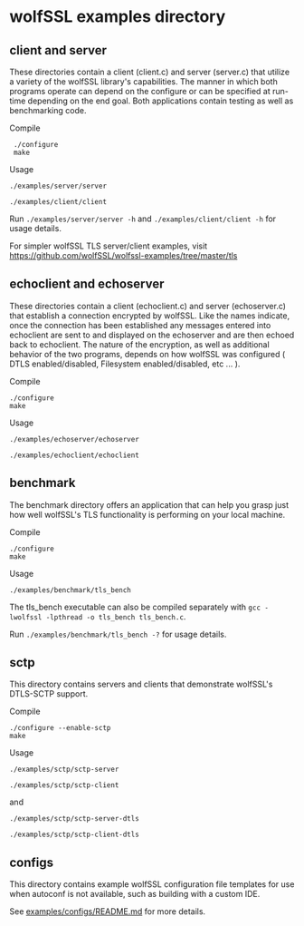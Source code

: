 # wolfSSL examples directory
## client and server

 These directories contain a client (client.c) and server (server.c) that utilize a variety of the wolfSSL library's capabilities. The manner in which both programs operate can depend on the configure or can be specified at run-time depending on the end goal. Both applications contain testing as well as benchmarking code.

Compile
```
 ./configure
 make
 ```
Usage
 ```
 ./examples/server/server

 ./examples/client/client

 ```

Run ```./examples/server/server -h``` and ```./examples/client/client -h```  for usage details.

For simpler wolfSSL TLS server/client examples, visit https://github.com/wolfSSL/wolfssl-examples/tree/master/tls

## echoclient and echoserver

These directories contain a client (echoclient.c) and server (echoserver.c) that establish a connection encrypted by wolfSSL. Like the names indicate, once the connection has been established any messages entered into echoclient are sent to and displayed on the echoserver and are then echoed back to echoclient. The nature of the encryption, as well as additional behavior of the two programs, depends on how wolfSSL was configured ( DTLS enabled/disabled, Filesystem enabled/disabled, etc ... ).

Compile
```
./configure
make
```

Usage
```
./examples/echoserver/echoserver

./examples/echoclient/echoclient

```

## benchmark

The benchmark directory offers an application that can help you grasp just how well wolfSSL's TLS functionality is performing on your local machine.


Compile
```
./configure
make
```

Usage
```         
./examples/benchmark/tls_bench

```

The tls_bench executable can also be compiled separately with ``` gcc -lwolfssl -lpthread -o tls_bench tls_bench.c ```.

Run ```./examples/benchmark/tls_bench -?``` for usage details.

## sctp
This directory contains servers and clients that demonstrate wolfSSL's DTLS-SCTP support.

Compile
```
./configure --enable-sctp
make
```

Usage
```
./examples/sctp/sctp-server

./examples/sctp/sctp-client
```
and

```
./examples/sctp/sctp-server-dtls

./examples/sctp/sctp-client-dtls
```

## configs

 This directory contains example wolfSSL configuration file templates for use when autoconf is not available, such as building with a custom IDE.

 See [examples/configs/README.md](examples/configs/README.md) for more details.
